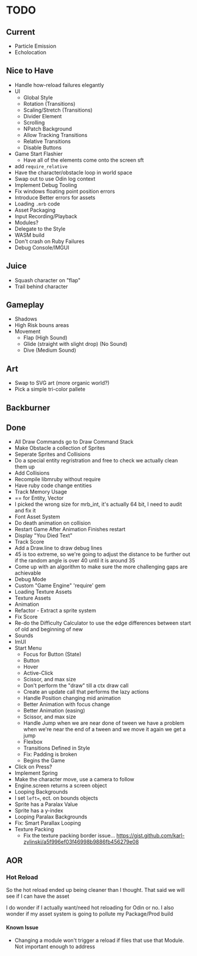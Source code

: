 # TODO

## Current

* Particle Emission
* Echolocation

## Nice to Have

* Handle how-reload failures elegantly
* UI
  - Global Style
  - Rotation (Transitions)
  - Scaling/Stretch (Transitions)
  - Divider Element
  - Scrolling
  - NPatch Background
  - Allow Tracking Transitions
  - Relative Transitions
  - Disable Buttons
* Game Start Flashier
  - Have all of the elements come onto the screen sft
* add `require_relative`
* Have the character/obstacle loop in world space
* Swap out to use Odin log context
* Implement Debug Tooling
* Fix windows floating point position errors
* Introduce Better errors for assets
* Loading `.mrb` code
* Asset Packaging
* Input Recording/Playback
* Modules?
* Delegate to the Style
* WASM build
* Don't crash on Ruby Failures
* Debug Console/IMGUI

## Juice

* Squash character on "flap"
* Trail behind character

## Gameplay

* Shadows
* High Risk bouns areas
* Movement
  - Flap (High Sound)
  - Glide (straight with slight drop) (No Sound)
  - Dive (Medium Sound)

## Art

* Swap to SVG art (more organic world?)
* Pick a simple tri-color pallete

## Backburner

## Done

* All Draw Commands go to Draw Command Stack
* Make Obstacle a collection of Sprites
* Seperate Sprites and Collisions
* Do a special entity regristration and free to check we actually clean them up
* Add Collisions
* Recompile libmruby without require
* Have ruby code change entities
* Track Memory Usage
* == for Entity, Vector
* I picked the wrong size for mrb_int, it's actually 64 bit, I need to audit and fix it
* Font Asset System
* Do death animation on collision
* Restart Game After Animation Finishes restart
* Display "You Died Text"
* Track Score
* Add a Draw.line to draw debug lines
* 45 is too extreme, so we're going to adjust the distance to be further out if the random angle is over 40 until it is around 35
* Come up with an algorithm to make sure the more challenging gaps are achievable
* Debug Mode
* Custom "Game Engine" 'require' gem
* Loading Texture Assets
* Texture Assets
* Animation
* Refactor - Extract a sprite system
* Fix Score
* Re-do the Difficulty Calculator to use the edge differences between start of old and beginning of new
* Sounds
* ImUI
* Start Menu
  - Focus for Button (State)
  - Button
  - Hover
  - Active-Click
  - Scissor, and max size
  - Don't perform the "draw" till a ctx draw call
  - Create an update call that performs the lazy actions
  - Handle Position changing mid animation
  - Better Animation with focus change
  - Better Animation (easing)
  - Scissor, and max size
  - Handle Jump when we are near done of tween
    we have a problem when we're near the end of a tween and we move it again we get a jump
  - Flexbox
  - Transitions Defined in Style
  - Fix: Padding is broken
  - Begins the Game
* Click on Press?
* Implement Spring
* Make the character move, use a camera to follow
* Engine.screen returns a screen object
* Looping Backgrounds
* I set `left=`, ect. on bounds objects
* Sprite has a Paralax Value
* Sprite has a y-index
* Looping Paralax Backgrounds
* Fix: Smart Parallax  Looping
* Texture Packing
  - Fix the texture packing border issue... https://gist.github.com/karl-zylinski/a5f996ef03f46998b9886fb456279e08

## AOR

### Hot Reload

So the hot reload ended up being cleaner than I thought. That said we will see if I can have the asset

I do wonder if I actually want/need hot reloading for Odin or no. I also wonder if my asset system is going
to pollute my Package/Prod build

#### Known Issue

- Changing a module won't trigger a reload if files that use that Module. Not important enough to address
